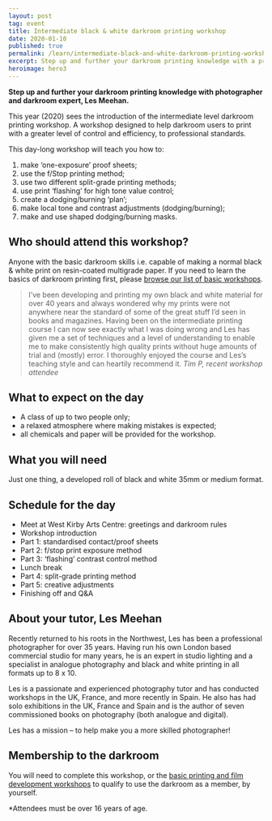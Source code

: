 ```yaml
---
layout: post
tag: event
title: Intermediate black & white darkroom printing workshop
date: 2020-01-10
published: true
permalink: /learn/intermediate-black-and-white-darkroom-printing-workshop
excerpt: Step up and further your darkroom printing knowledge with a professional
heroimage: hero3
---
```


**Step up and further your darkroom printing knowledge with photographer and darkroom expert, Les Meehan.**

This year (2020) sees the introduction of the intermediate level darkroom printing workshop. A workshop designed to help darkroom users to print with a greater level of control and efficiency, to professional standards.

This day-long workshop will teach you how to:
1. make ‘one-exposure’ proof sheets;
1. use the f/Stop printing method;
1. use two different split-grade printing methods;
1. use print ‘flashing’ for high tone value control;
1. create a dodging/burning ‘plan’;
1. make local tone and contrast adjustments (dodging/burning);
1. make and use shaped dodging/burning masks.

## Who should attend this workshop?
Anyone with the basic darkroom skills i.e. capable of making a normal black & white print on resin-coated multigrade paper. If you need to learn the basics of darkroom printing first, please [browse our list of basic workshops](/learn).

>  I’ve been developing and printing my own black and white material for over 40 years and always wondered why my prints were not anywhere near the standard of some of the great stuff I’d seen in books and magazines. Having been on the intermediate printing course I can now see exactly what I was doing wrong and Les has given me a set of techniques and a level of understanding to enable me to make consistently high quality prints without huge amounts of trial and (mostly) error. I thoroughly enjoyed the course and Les’s teaching style and can heartily recommend it.
> <cite>Tim P, recent workshop attendee

## What to expect on the day
- A class of up to two people only;
- a relaxed atmosphere where making mistakes is expected;
- all chemicals and paper will be provided for the workshop.

## What you will need

Just one thing, a developed roll of black and white 35mm or medium format.

## Schedule for the day

* Meet at West Kirby Arts Centre: greetings and darkroom rules
* Workshop introduction
* Part 1: standardised contact/proof sheets
* Part 2: f/stop print exposure method
* Part 3: ‘flashing’ contrast control method
* Lunch break
* Part 4: split-grade printing method
* Part 5: creative adjustments
* Finishing off and Q&A

## About your tutor, Les Meehan

Recently returned to his roots in the Northwest, Les has been a professional photographer for over 35 years. Having run his own London based commercial studio for many years, he is an expert in studio lighting and a specialist in analogue photography and black and white printing in all formats up to 8 x 10.

Les is a passionate and experienced photography tutor and has conducted workshops in the UK, France, and more recently in Spain. He also has had solo exhibitions in the UK, France and Spain and is the author of seven commissioned books on photography (both analogue and digital).

Les has a mission – to help make you a more skilled photographer!

## Membership to the darkroom

You will need to complete this workshop, or the [basic printing and film development workshops](/learn) to qualify to use the darkroom as a member, by yourself.

*Attendees must be over 16 years of age.
